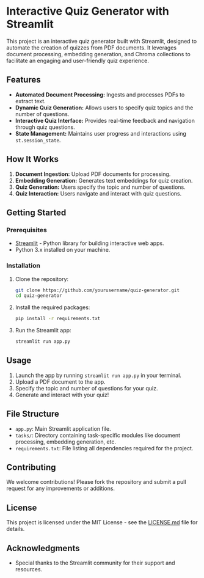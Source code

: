 # Interactive Quiz Generator with Streamlit

This project is an interactive quiz generator built with Streamlit, designed to automate the creation of quizzes from PDF documents. It leverages document processing, embedding generation, and Chroma collections to facilitate an engaging and user-friendly quiz experience.

## Features

- **Automated Document Processing:** Ingests and processes PDFs to extract text.
- **Dynamic Quiz Generation:** Allows users to specify quiz topics and the number of questions.
- **Interactive Quiz Interface:** Provides real-time feedback and navigation through quiz questions.
- **State Management:** Maintains user progress and interactions using `st.session_state`.

## How It Works

1. **Document Ingestion:** Upload PDF documents for processing.
2. **Embedding Generation:** Generates text embeddings for quiz creation.
3. **Quiz Generation:** Users specify the topic and number of questions.
4. **Quiz Interaction:** Users navigate and interact with quiz questions.

## Getting Started

### Prerequisites

- [Streamlit](https://streamlit.io/) - Python library for building interactive web apps.
- Python 3.x installed on your machine.

### Installation

1. Clone the repository:
    ```bash
    git clone https://github.com/yourusername/quiz-generator.git
    cd quiz-generator
    ```

2. Install the required packages:
    ```bash
    pip install -r requirements.txt
    ```

3. Run the Streamlit app:
    ```bash
    streamlit run app.py
    ```

## Usage

1. Launch the app by running `streamlit run app.py` in your terminal.
2. Upload a PDF document to the app.
3. Specify the topic and number of questions for your quiz.
4. Generate and interact with your quiz!

## File Structure

- `app.py`: Main Streamlit application file.
- `tasks/`: Directory containing task-specific modules like document processing, embedding generation, etc.
- `requirements.txt`: File listing all dependencies required for the project.

## Contributing

We welcome contributions! Please fork the repository and submit a pull request for any improvements or additions.

## License

This project is licensed under the MIT License - see the [LICENSE.md](LICENSE.md) file for details.

## Acknowledgments

- Special thanks to the Streamlit community for their support and resources.

